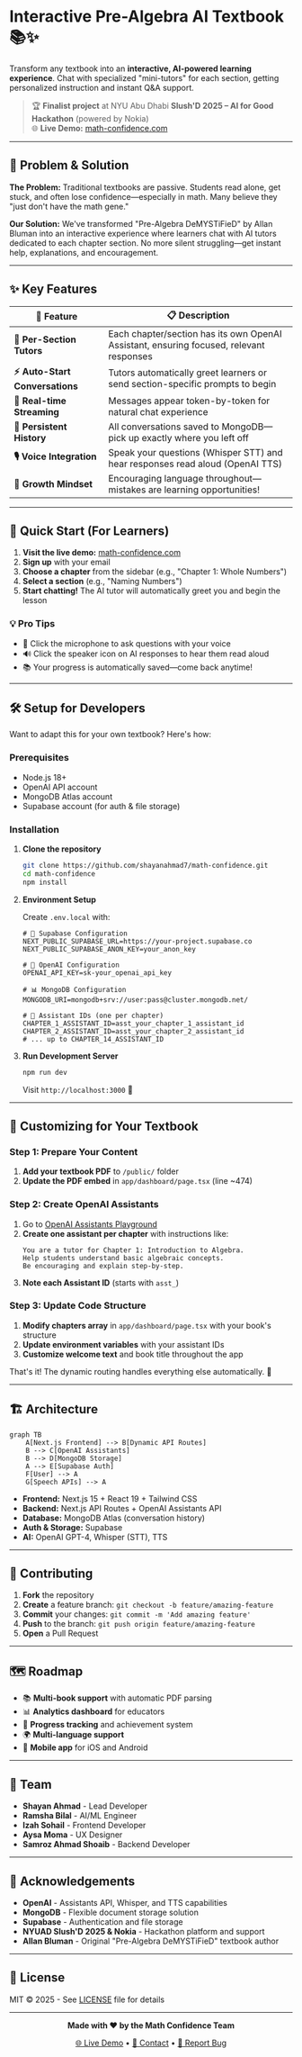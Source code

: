 # Interactive Pre-Algebra AI Textbook 📚✨

Transform any textbook into an **interactive, AI-powered learning experience**. Chat with specialized "mini-tutors" for each section, getting personalized instruction and instant Q&A support.

> 🏆 **Finalist project** at NYU Abu Dhabi **Slush'D 2025 – AI for Good Hackathon** (powered by Nokia)  
> 🌐 **Live Demo:** [math-confidence.com](https://math-confidence.com)

---

## 🎯 Problem & Solution

**The Problem:** Traditional textbooks are passive. Students read alone, get stuck, and often lose confidence—especially in math. Many believe they "just don't have the math gene."

**Our Solution:** We've transformed "Pre-Algebra DeMYSTiFieD" by Allan Bluman into an interactive experience where learners chat with AI tutors dedicated to each chapter section. No more silent struggling—get instant help, explanations, and encouragement.

---

## ✨ Key Features

| 🎯 Feature | 📋 Description |
|------------|----------------|
| **🤖 Per-Section Tutors** | Each chapter/section has its own OpenAI Assistant, ensuring focused, relevant responses |
| **⚡ Auto-Start Conversations** | Tutors automatically greet learners or send section-specific prompts to begin |
| **💬 Real-time Streaming** | Messages appear token-by-token for natural chat experience |
| **💾 Persistent History** | All conversations saved to MongoDB—pick up exactly where you left off |
| **🎙️ Voice Integration** | Speak your questions (Whisper STT) and hear responses read aloud (OpenAI TTS) |
| **💪 Growth Mindset** | Encouraging language throughout—mistakes are learning opportunities! |

---

## 🚀 Quick Start (For Learners)

1. **Visit the live demo:** [math-confidence.com](https://math-confidence.com)
2. **Sign up** with your email
3. **Choose a chapter** from the sidebar (e.g., "Chapter 1: Whole Numbers")
4. **Select a section** (e.g., "Naming Numbers")
5. **Start chatting!** The AI tutor will automatically greet you and begin the lesson

### 💡 Pro Tips
- 🎤 Click the microphone to ask questions with your voice
- 🔊 Click the speaker icon on AI responses to hear them read aloud
- 📚 Your progress is automatically saved—come back anytime!

---

## 🛠️ Setup for Developers

Want to adapt this for your own textbook? Here's how:

### Prerequisites
- Node.js 18+
- OpenAI API account
- MongoDB Atlas account
- Supabase account (for auth & file storage)

### Installation

1. **Clone the repository**
   ```bash
   git clone https://github.com/shayanahmad7/math-confidence.git
   cd math-confidence
   npm install
   ```

2. **Environment Setup**
   
   Create `.env.local` with:
   ```env
   # 🔐 Supabase Configuration
   NEXT_PUBLIC_SUPABASE_URL=https://your-project.supabase.co
   NEXT_PUBLIC_SUPABASE_ANON_KEY=your_anon_key
   
   # 🤖 OpenAI Configuration
   OPENAI_API_KEY=sk-your_openai_api_key
   
   # 📊 MongoDB Configuration
   MONGODB_URI=mongodb+srv://user:pass@cluster.mongodb.net/
   
   # 🎯 Assistant IDs (one per chapter)
   CHAPTER_1_ASSISTANT_ID=asst_your_chapter_1_assistant_id
   CHAPTER_2_ASSISTANT_ID=asst_your_chapter_2_assistant_id
   # ... up to CHAPTER_14_ASSISTANT_ID
   ```

3. **Run Development Server**
   ```bash
   npm run dev
   ```
   Visit `http://localhost:3000` 🎉

---

## 📖 Customizing for Your Textbook

### Step 1: Prepare Your Content
1. **Add your textbook PDF** to `/public/` folder
2. **Update the PDF embed** in `app/dashboard/page.tsx` (line ~474)

### Step 2: Create OpenAI Assistants
1. Go to [OpenAI Assistants Playground](https://platform.openai.com/assistants)
2. **Create one assistant per chapter** with instructions like:
   ```
   You are a tutor for Chapter 1: Introduction to Algebra.
   Help students understand basic algebraic concepts.
   Be encouraging and explain step-by-step.
   ```
3. **Note each Assistant ID** (starts with `asst_`)

### Step 3: Update Code Structure
1. **Modify chapters array** in `app/dashboard/page.tsx` with your book's structure
2. **Update environment variables** with your assistant IDs
3. **Customize welcome text** and book title throughout the app

That's it! The dynamic routing handles everything else automatically. 🚀

---

## 🏗️ Architecture

```mermaid
graph TB
    A[Next.js Frontend] --> B[Dynamic API Routes]
    B --> C[OpenAI Assistants]
    B --> D[MongoDB Storage]
    A --> E[Supabase Auth]
    F[User] --> A
    G[Speech APIs] --> A
```

- **Frontend:** Next.js 15 + React 19 + Tailwind CSS
- **Backend:** Next.js API Routes + OpenAI Assistants API
- **Database:** MongoDB Atlas (conversation history)
- **Auth & Storage:** Supabase
- **AI:** OpenAI GPT-4, Whisper (STT), TTS

---

## 🤝 Contributing

1. **Fork** the repository
2. **Create** a feature branch: `git checkout -b feature/amazing-feature`
3. **Commit** your changes: `git commit -m 'Add amazing feature'`
4. **Push** to the branch: `git push origin feature/amazing-feature`
5. **Open** a Pull Request

---

## 🗺️ Roadmap

- 📚 **Multi-book support** with automatic PDF parsing
- 📊 **Analytics dashboard** for educators
- 🎯 **Progress tracking** and achievement system
- 🌍 **Multi-language support**
- 📱 **Mobile app** for iOS and Android

---

## 👥 Team

- **Shayan Ahmad** - Lead Developer
- **Ramsha Bilal** - AI/ML Engineer  
- **Izah Sohail** - Frontend Developer
- **Aysa Moma** - UX Designer
- **Samroz Ahmad Shoaib** - Backend Developer

---

## 🙏 Acknowledgements

- **OpenAI** - Assistants API, Whisper, and TTS capabilities
- **MongoDB** - Flexible document storage solution
- **Supabase** - Authentication and file storage
- **NYUAD Slush'D 2025 & Nokia** - Hackathon platform and support
- **Allan Bluman** - Original "Pre-Algebra DeMYSTiFieD" textbook author

---

## 📄 License

MIT © 2025 - See [LICENSE](LICENSE) file for details

---

<div align="center">

**Made with ❤️ by the Math Confidence Team**

[🌐 Live Demo](https://math-confidence.com) • [📧 Contact](mailto:support@math-confidence.com) • [🐛 Report Bug](https://github.com/shayanahmad7/math-confidence/issues)

</div>